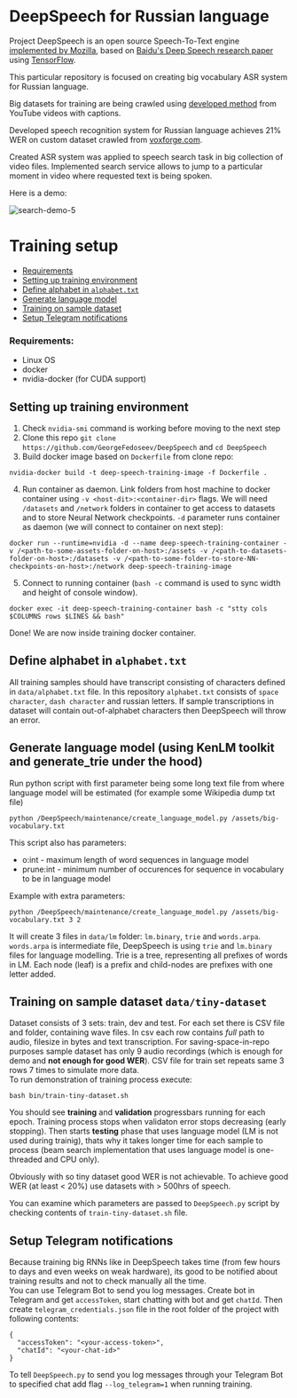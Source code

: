 # DeepSpeech for Russian language

Project DeepSpeech is an open source Speech-To-Text engine [implemented by Mozilla](https://github.com/mozilla/DeepSpeech), 
based on [Baidu's Deep Speech research paper](https://arxiv.org/abs/1412.5567)
using [TensorFlow](https://www.tensorflow.org/).

This particular repository is focused on creating big vocabulary ASR system for Russian language.

Big datasets for training are being crawled
using [developed method](https://github.com/GeorgeFedoseev/YouTube-Captions-Based-Speech-Dataset-Parser) 
from YouTube videos with captions.

Developed speech recognition system for Russian language achieves 21% WER on custom
dataset crawled from [voxforge.com](http://www.repository.voxforge1.org/downloads/Russian/Trunk/Audio/Main/16kHz_16bit/).


Created ASR system was applied to speech search task in big collection of video files. Implemented search service allows to jump to a particular moment in video where requested text is being spoken.


Here is a demo:  


![search-demo-5](demo/gifs/search-demo-5.gif)

# Training setup

* [Requirements](#requirements)
* [Setting up training environment](#setting-up-training-environment)
* [Define alphabet in `alphabet.txt`](#define-alphabet-in-alphabettxt)
* [Generate language model](#generate-language-model-using-kenlm-toolkit-and-generate_trie-under-the-hood)
* [Training on sample dataset](#training-on-sample-dataset-datatiny-dataset)
* [Setup Telegram notifications](#setup-telegram-notifications)



### Requirements:  
- Linux OS
- docker
- nvidia-docker (for CUDA support)

## Setting up training environment

1. Check `nvidia-smi` command is working before moving to the next step
2. Clone this repo `git clone https://github.com/GeorgeFedoseev/DeepSpeech` and `cd DeepSpeech`
3. Build docker image based on `Dockerfile` from clone repo: 
```
nvidia-docker build -t deep-speech-training-image -f Dockerfile .
```
4. Run container as daemon. Link folders from host machine to docker container using `-v <host-dit>:<container-dir>` flags. We will need `/datasets` and `/network` folders in container to get access to datasets and to store Neural Network checkpoints. `-d` parameter runs container as daemon (we will connect to container on next step):
```
docker run --runtime=nvidia -d --name deep-speech-training-container -v /<path-to-some-assets-folder-on-host>:/assets -v /<path-to-datasets-folder-on-host>:/datasets -v /<path-to-some-folder-to-store-NN-checkpoints-on-host>:/network deep-speech-training-image
```
5. Connect to running container (`bash -c` command is used to sync width and height of console window).
```
docker exec -it deep-speech-training-container bash -c "stty cols $COLUMNS rows $LINES && bash"

```
Done! We are now inside training docker container.

## Define alphabet in `alphabet.txt`
All training samples should have transcript consisting of characters defined in `data/alphabet.txt` file. In this repository `alphabet.txt` consists of `space character`, `dash character` and russian letters. If sample transcriptions in dataset will contain out-of-alphabet characters then DeepSpeech will throw an error.

## Generate language model (using KenLM toolkit and generate_trie under the hood)
Run python script with first parameter being some long text file from where language model will be estimated (for example some Wikipedia dump txt file)
```
python /DeepSpeech/maintenance/create_language_model.py /assets/big-vocabulary.txt
```
This script also has parameters:  
- o:int - maximum length of word sequences in language model
- prune:int - minimum number of occurences for sequence in vocabulary to be in language model
  
Example with extra parameters:  
```
python /DeepSpeech/maintenance/create_language_model.py /assets/big-vocabulary.txt 3 2
```
It will create 3 files in `data/lm` folder: `lm.binary`, `trie` and `words.arpa`. `words.arpa` is intermediate file, DeepSpeech is using `trie` and `lm.binary` files for language modelling. Trie is a tree, representing all prefixes of words in LM. Each node (leaf) is a prefix and child-nodes are prefixes with one letter added.

## Training on sample dataset `data/tiny-dataset`
Dataset consists of 3 sets: train, dev and test. For each set there is CSV file and folder, containing wave files. In csv each row contains *full* path to audio, filesize in bytes and text transcription. For saving-space-in-repo purposes sample dataset has only 9 audio recordings (which is enough for demo and **not enough for good WER**). CSV file for train set repeats same 3 rows 7 times to simulate more data.  
To run demonstration of training process execute:
```
bash bin/train-tiny-dataset.sh
```
You should see **training** and **validation** progressbars running for each epoch. Training process stops when validaton error stops decreasing (early stopping). Then starts **testing** phase that uses language model (LM is not used during trainig), thats why it takes longer time for each sample to process (beam search implementation that uses language model is one-threaded and CPU only).  

Obviously with so tiny dataset good WER is not achievable. To achieve good WER (at least < 20%) use datasets with > 500hrs of speech.

You can examine which parameters are passed to `DeepSpeech.py` script by checking contents of `train-tiny-dataset.sh` file.

## Setup Telegram notifications
Because training big RNNs like in DeepSpeech takes time (from few hours to days and even weeks on weak hardware), its good to be notified about training results and not to check manually all the time.  
You can use Telegram Bot to send you log messages. Create bot in Telegram and get `accessToken`, start chatting with bot and get `chatId`. Then create `telegram_credentials.json` file in the root folder of the project with following contents:
```
{
  "accessToken": "<your-access-token>",
  "chatId": "<your-chat-id>"
}
```
To tell `DeepSpeech.py` to send you log messages through your Telegram Bot to specified chat add flag `--log_telegram=1` when running training.
